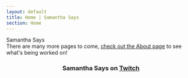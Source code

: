 ```yaml
---
layout: default
title: Home | Samantha Says
section: Home
---
```


<div id="title">Samantha Says</div>
There are many more pages to come, <a href="about">check out the About page</a> to see what's being worked on!

<h3 style="text-align:center">Samantha Says on <a href="https://twitch.tv/samanthasays" title="Visit Samantha Says on Twitch" target="_blank">Twitch</a></h3>

<div id="twitchContainer"><div id="twitch-embed"></div></div>

<script src="https://embed.twitch.tv/embed/v1.js"></script>
<script type="text/javascript">
    new Twitch.Embed("twitch-embed", {
        width: "100%",
        height: "100%",
        channel: "samanthasays",
        muted: true
    });
</script>